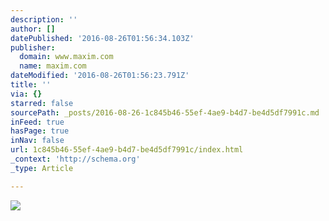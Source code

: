 ```yaml
---
description: ''
author: []
datePublished: '2016-08-26T01:56:34.103Z'
publisher:
  domain: www.maxim.com
  name: maxim.com
dateModified: '2016-08-26T01:56:23.791Z'
title: ''
via: {}
starred: false
sourcePath: _posts/2016-08-26-1c845b46-55ef-4ae9-b4d7-be4d5df7991c.md
inFeed: true
hasPage: true
inNav: false
url: 1c845b46-55ef-4ae9-b4d7-be4d5df7991c/index.html
_context: 'http://schema.org'
_type: Article

---
```

![](http://a4.files.maxim.com/image/upload/c_limit,cs_srgb,dpr_2.0,h_2500,q_40,w_2500/MTQwNDA0NDgyODk3ODgwMjk3.jpg)